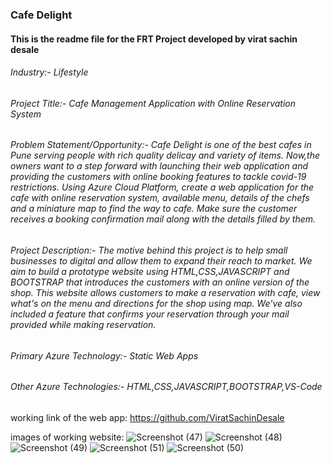 ### Cafe Delight
#### This is the readme file for the FRT Project developed by virat sachin desale 
###### Industry:- Lifestyle
###### Project Title:- Cafe Management Application with Online Reservation System
###### Problem Statement/Opportunity:- Cafe Delight is one of the best cafes in Pune serving people with rich quality delicay and variety of items. Now,the owners want to a step forward with launching their web application and providing the customers with online booking features to tackle covid-19 restrictions. Using Azure Cloud Platform, create a web application for the cafe with online reservation system, available menu, details of the chefs and a miniature map to find the way to cafe. Make sure the customer receives a booking confirmation mail along with the details filled by them.
###### Project Description:- The motive behind this project is to help small businesses to digital and allow them to expand their reach to market. We aim to build a prototype website using HTML,CSS,JAVASCRIPT and BOOTSTRAP that introduces the customers with an online version of the shop. This website allows customers to make a reservation with cafe, view what's on the menu and directions for the shop using map. We've also included a feature that confirms your reservation through your mail provided while making reservation.
###### Primary Azure Technology:- Static Web Apps
###### Other Azure Technologies:- HTML,CSS,JAVASCRIPT,BOOTSTRAP,VS-Code


working link of the web app: https://github.com/ViratSachinDesale

images of working website:
![Screenshot (47)](https://user-images.githubusercontent.com/74585280/164434430-6f7ec729-f248-4063-a54e-981d1729d9f0.png)
![Screenshot (48)](https://user-images.githubusercontent.com/74585280/164434526-e367dda2-c3a5-472f-a2d8-4a6c8997d120.png)
![Screenshot (49)](https://user-images.githubusercontent.com/74585280/164434558-74f6903c-f97f-4788-91ad-2fec0882dd99.png)
![Screenshot (51)](https://user-images.githubusercontent.com/74585280/164434582-181f646d-1d96-4731-933d-b62981b22c4f.png)
![Screenshot (50)](https://user-images.githubusercontent.com/74585280/164434623-0f7073ab-3faf-4539-acda-266427e367a7.png)


